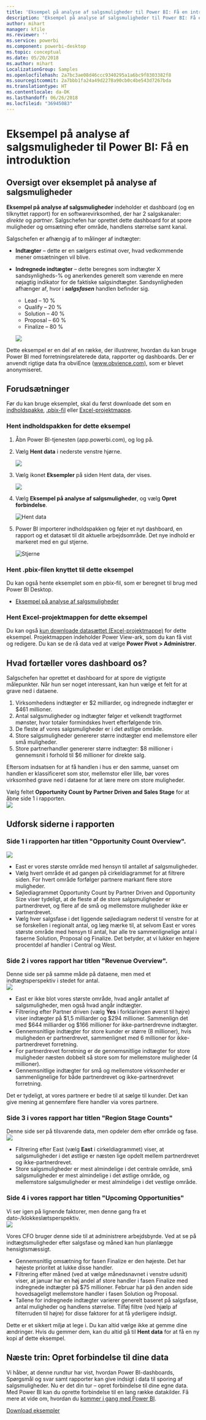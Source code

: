 ```yaml
---
title: 'Eksempel på analyse af salgsmuligheder til Power BI: Få en introduktion'
description: 'Eksempel på analyse af salgsmuligheder til Power BI: Få en introduktion'
author: mihart
manager: kfile
ms.reviewer: ''
ms.service: powerbi
ms.component: powerbi-desktop
ms.topic: conceptual
ms.date: 05/20/2018
ms.author: mihart
LocalizationGroup: Samples
ms.openlocfilehash: 2a7bc3ae08d46ccc9340295a1a6bc9f8303382f8
ms.sourcegitcommit: 2a7bbb1fa24a49d2278a90cb0c4be543d7267bda
ms.translationtype: HT
ms.contentlocale: da-DK
ms.lasthandoff: 06/26/2018
ms.locfileid: "36945083"
---
```

# <a name="opportunity-analysis-sample-for-power-bi-take-a-tour"></a>Eksempel på analyse af salgsmuligheder til Power BI: Få en introduktion

## <a name="overview-of-the-opportunity-analysis-sample"></a>Oversigt over eksemplet på analyse af salgsmuligheder
**Eksempel på analyse af salgsmuligheder** indeholder et dashboard (og en tilknyttet rapport) for en softwarevirksomhed, der har 2 salgskanaler: *direkte* og *partner*. Salgschefen har oprettet dette dashboard for at spore muligheder og omsætning efter område, handlens størrelse samt kanal.

Salgschefen er afhængig af to målinger af indtægter:

* **Indtægter** – dette er en sælgers estimat over, hvad vedkommende mener omsætningen vil blive.
* **Indregnede indtægter** – dette beregnes som indtægter X sandsynligheds-% og anerkendes generelt som værende en mere nøjagtig indikator for de faktiske salgsindtægter. Sandsynligheden afhænger af, hvor i ***salgsfasen*** handlen befinder sig.
  * Lead – 10 %  
  * Qualify – 20 %  
  * Solution – 40 %  
  * Proposal – 60 %  
  * Finalize – 80 %

  ![](media/sample-opportunity-analysis/opportunity1.png)

Dette eksempel er en del af en række, der illustrerer, hvordan du kan bruge Power BI med forretningsrelaterede data, rapporter og dashboards. Der er anvendt rigtige data fra obviEnce ([www.obvience.com)](http://www.obvience.com/), som er blevet anonymiseret.

## <a name="prerequisites"></a>Forudsætninger

 Før du kan bruge eksemplet, skal du først downloade det som en [indholdspakke](https://docs.microsoft.com/power-bi/sample-opportunity-analysis#get-the-content-pack-for-this-sample), [.pbix-fil](http://download.microsoft.com/download/9/1/5/915ABCFA-7125-4D85-A7BD-05645BD95BD8/Opportunity%20Analysis%20Sample%20PBIX.pbix) eller [Excel-projektmappe](http://go.microsoft.com/fwlink/?LinkId=529782).

### <a name="get-the-content-pack-for-this-sample"></a>Hent indholdspakken for dette eksempel

1. Åbn Power BI-tjenesten (app.powerbi.com), og log på.
2. Vælg **Hent data** i nederste venstre hjørne.
   
    ![](media/sample-datasets/power-bi-get-data.png)
3. Vælg ikonet **Eksempler** på siden Hent data, der vises.
   
   ![](media/sample-datasets/power-bi-samples-icon.png)
4. Vælg **Eksempel på analyse af salgsmuligheder**, og vælg **Opret forbindelse**.  
  
   ![Hent data](media/sample-opportunity-analysis/opportunity-connect.png)
   
5. Power BI importerer indholdspakken og føjer et nyt dashboard, en rapport og et datasæt til dit aktuelle arbejdsområde. Det nye indhold er markeret med en gul stjerne. 
   
   ![Stjerne](media/sample-opportunity-analysis/opportunity-asterisk.png)
  
### <a name="get-the-pbix-file-for-this-sample"></a>Hent .pbix-filen knyttet til dette eksempel

Du kan også hente eksemplet som en pbix-fil, som er beregnet til brug med Power BI Desktop. 

 * [Eksempel på analyse af salgsmuligheder](http://download.microsoft.com/download/9/1/5/915ABCFA-7125-4D85-A7BD-05645BD95BD8/Opportunity%20Analysis%20Sample%20PBIX.pbix)

### <a name="get-the-excel-workbook-for-this-sample"></a>Hent Excel-projektmappen for dette eksempel
Du kan også [kun downloade datasættet (Excel-projektmappe)](http://go.microsoft.com/fwlink/?LinkId=529782) for dette eksempel. Projektmappen indeholder Power View-ark, som du kan få vist og redigere. Du kan se de rå data ved at vælge **Power Pivot > Administrer**.


## <a name="what-is-our-dashboard-telling-us"></a>Hvad fortæller vores dashboard os?
Salgschefen har oprettet et dashboard for at spore de vigtigste målepunkter. Når hun ser noget interessant, kan hun vælge et felt for at grave ned i dataene.

1. Virksomhedens indtægter er $2 milliarder, og indregnede indtægter er $461 millioner.
2. Antal salgsmuligheder og indtægter følger et velkendt tragtformet mønster, hvor totaler formindskes hvert efterfølgende trin.
3. De fleste af vores salgsmuligheder er i det østlige område.
4. Store salgsmuligheder genererer større indtægter end mellemstore eller små muligheder.
5. Store partnerhandler genererer større indtægter: $8 millioner i gennemsnit i forhold til $6 millioner for direkte salg.

Eftersom indsatsen for at få handlen i hus er den samme, uanset om handlen er klassificeret som stor, mellemstor eller lille, bør vores virksomhed grave ned i dataene for at lære mere om store muligheder.

Vælg feltet **Opportunity Count by Partner Driven and Sales Stage** for at åbne side 1 i rapporten.  
![](media/sample-opportunity-analysis/opportunity2.png)

## <a name="explore-the-pages-in-the-report"></a>Udforsk siderne i rapporten
### <a name="page-1-of-our-report-is-titled-opportunity-count-overview"></a>Side 1 i rapporten har titlen "Opportunity Count Overview".
![](media/sample-opportunity-analysis/opportunity3.png)

* East er vores største område med hensyn til antallet af salgsmuligheder.  
* Vælg hvert område ét ad gangen på cirkeldiagrammet for at filtrere siden. For hvert område forfølger partnere markant flere store muligheder.   
* Søjlediagrammet Opportunity Count by Partner Driven and Opportunity Size viser tydeligt, at de fleste af de store salgsmuligheder er partnerdrevet, og flere af de små og mellemstore muligheder ikke er partnerdrevet.
* Vælg hver salgsfase i det liggende søjlediagram nederst til venstre for at se forskellen i regionalt antal, og læg mærke til, at selvom East er vores største område med hensyn til antal, har alle tre sammenlignelige antal i faserne Solution, Proposal og Finalize. Det betyder, at vi lukker en højere procentdel af handler i Central og West.

### <a name="page-2-of-our-report-is-titled-revenue-overview"></a>Side 2 i vores rapport har titlen "Revenue Overview".
Denne side ser på samme måde på dataene, men med et indtægtsperspektiv i stedet for antal.  
![](media/sample-opportunity-analysis/opportunity4.png)

* East er ikke blot vores største område, hvad angår antallet af salgsmuligheder, men også hvad angår indtægter.  
* Filtrering efter Partner driven (vælg **Yes** i forklaringen øverst til højre) viser indtægter på $1,5 milliarder og $294 millioner. Sammenlign det med $644 milliarder og $166 millioner for ikke-partnerdrevne indtægter.  
* Gennemsnitlige indtægter for store kunder er større (8 millioner), hvis muligheden er partnerdrevet, sammenlignet med 6 millioner for ikke-partnerdrevet forretning.  
* For partnerdrevet forretning er de gennemsnitlige indtægter for store muligheder næsten dobbelt så store som for mellemstore muligheder (4 millioner).  
* Gennemsnitlige indtægter for små og mellemstore virksomheder er sammenlignelige for både partnerdrevet og ikke-partnerdrevet forretning.   

Det er tydeligt, at vores partnere er bedre til at sælge til kunder.  Det kan give mening at gennemføre flere handler via vores partnere.

### <a name="page-3-of-our-report-is-titled-region-stage-counts"></a>Side 3 i vores rapport har titlen "Region Stage Counts"
Denne side ser på tilsvarende data, men opdeler dem efter område og fase.  
![](media/sample-opportunity-analysis/opportunity5.png)

* Filtrering efter East (vælg **East** i cirkeldiagrammet) viser, at salgsmuligheder i det østlige er næsten lige opdelt mellem partnerdrevet og ikke-partnerdrevet.
* Store salgsmuligheder er mest almindelige i det centrale område, små salgsmuligheder er mest almindelige i det østlige område, og mellemstore salgsmuligheder er mest almindelige i det vestlige område.

### <a name="page-4-of-our-report-is-titled-upcoming-opportunities"></a>Side 4 i vores rapport har titlen "Upcoming Opportunities"
Vi ser igen på lignende faktorer, men denne gang fra et dato-/klokkeslætsperspektiv.  
![](media/sample-opportunity-analysis/opportunity6.png)

Vores CFO bruger denne side til at administrere arbejdsbyrde. Ved at se på indtægtsmuligheder efter salgsfase og måned kan hun planlægge hensigtsmæssigt.

* Gennemsnitlig omsætning for fasen Finalize er den højeste. Det har højeste prioritet at lukke disse handler.
* Filtrering efter måned (ved at vælge månedsnavnet i venstre udsnit) viser, at januar har en høj andel af store handler i fasen Finalize med indregnede indtægter på $75 millioner. Februar har på den anden side hovedsageligt mellemstore handler i fasen Solution og Proposal.
* Tallene for indregnede indtægter varierer generelt baseret på salgsfase, antal muligheder og handlens størrelse. Tilføj filtre (ved hjælp af filterruden til højre) for disse faktorer for at få yderligere indsigt.

Dette er et sikkert miljø at lege i. Du kan altid vælge ikke at gemme dine ændringer. Hvis du gemmer dem, kan du altid gå til **Hent data** for at få en ny kopi af dette eksempel.

## <a name="next-steps-connect-to-your-data"></a>Næste trin: Opret forbindelse til dine data
Vi håber, at denne rundtur har vist, hvordan Power BI-dashboards, Spørgsmål og svar samt rapporter kan give indsigt i data til sporing af salgsmuligheder. Nu er det din tur – opret forbindelse til dine egne data. Med Power BI kan du oprette forbindelse til en lang række datakilder. Få mere at vide om, hvordan du [kommer i gang med Power BI](service-get-started.md).

[Download eksempler](sample-datasets.md)  
